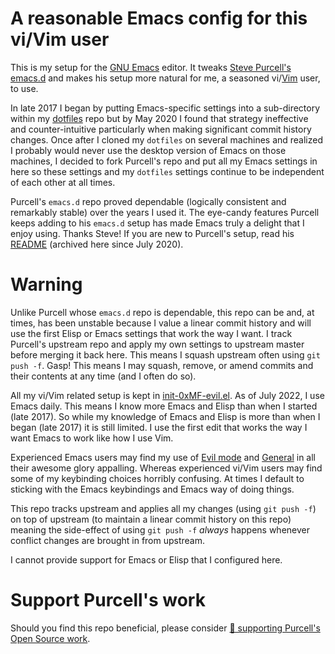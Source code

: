 # A reasonable Emacs config for this vi/Vim user

This is my setup for the [GNU Emacs](https://www.gnu.org/software/emacs/) editor.
It tweaks [Steve Purcell's emacs.d](https://github.com/purcell/emacs.d) and makes his setup more natural for me, a seasoned vi/[Vim](https://www.vim.org) user, to use.

In late 2017 I began by putting Emacs-specific settings into a sub-directory within my [dotfiles](https://github.com/0xMF/dotfiles) repo but by May 2020 I found that strategy ineffective and counter-intuitive particularly when making significant commit history changes.
Once after I cloned my `dotfiles` on several machines and realized I probably would never use the desktop version of Emacs on those machines, I decided to fork Purcell's repo and put all my Emacs settings in here so these settings and my `dotfiles` settings continue to be independent of each other at all times.

Purcell's `emacs.d` repo proved dependable (logically consistent and remarkably stable) over the years I used it.
The eye-candy features Purcell keeps adding to his `emacs.d` setup has made Emacs truly a delight that I enjoy using.
Thanks Steve!
If you are new to Purcell's setup, read his [README](README_Purcell.md) (archived here since July 2020).

# Warning

Unlike Purcell whose `emacs.d` repo is dependable, this repo can be and, at times, has been unstable because I value a linear commit history and will use the first Elisp or Emacs settings that work the way I want.
I track Purcell's upstream repo and apply my own settings to upstream master before merging it back here.
This means I squash upstream often using `git push -f`.
Gasp!
This means I may squash, remove, or amend commits and their contents at any time (and I often do so).

All my vi/Vim related setup is kept in [init-0xMF-evil.el](lisp/init-0xMF-evil.el).
As of July 2022, I use Emacs daily.
This means I know more Emacs and Elisp than when I started (late 2017).
So while my knowledge of Emacs and Elisp is more than when I began (late 2017) it is still limited.
I use the first edit that works the way I want Emacs to work like how I use Vim.

Experienced Emacs users may find my use of [Evil mode](https://github.com/emacs-evil/evil) and [General](https://github.com/noctuid/general.el) in all their awesome glory appalling.
Whereas experienced vi/Vim users may find some of my keybinding choices horribly confusing.
At times I default to sticking with the Emacs keybindings and Emacs way of doing things.

This repo tracks upstream and applies all my changes (using `git push -f`) on top of upstream (to maintain a linear commit history on this repo) meaning the side-effect of using `git push -f` *always* happens whenever conflict changes are brought in from upstream.

I cannot provide support for Emacs or Elisp that I configured here.

# Support Purcell's work

Should you find this repo beneficial, please consider [💝 supporting Purcell's Open Source work](https://www.patreon.com/sanityinc).
